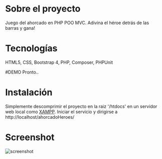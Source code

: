 # Sobre el proyecto
Juego del ahorcado en PHP POO MVC. Adivina el héroe detrás de las barras y gana!

# Tecnologías
HTML5, CSS, Bootstrap 4, PHP, Composer, PHPUnit

#DEMO
Pronto..

# Instalación
Simplemente descomprimir el proyecto en la raiz '/htdocs' en un servidor web local como [XAMPP](https://www.apachefriends.org/es/index.html). Iniciar el servicio y dirigirse a http://localhost/ahorcadoHeroes/

# Screenshot
![screenshot](/relative/path/to/img.jpg?raw=true "")
